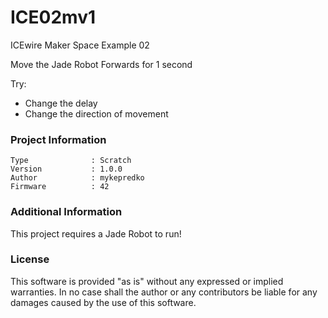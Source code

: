 ICE02mv1
================

ICEwire Maker Space Example 02

Move the Jade Robot Forwards for 1 second

Try:
- Change the delay
- Change the direction of movement

### Project Information
```
Type              : Scratch
Version           : 1.0.0
Author            : mykepredko
Firmware          : 42
```

### Additional Information
This project requires a Jade Robot to run!

### License
This software is provided "as is" without any expressed or implied warranties.  In no case shall the author or any contributors be liable for any damages caused by the use of this software.

